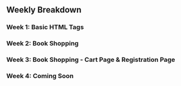 ## Weekly Breakdown

### **Week 1: Basic HTML Tags**
### **Week 2: Book Shopping**
### **Week 3: Book Shopping - Cart Page & Registration Page**
### **Week 4: Coming Soon**
